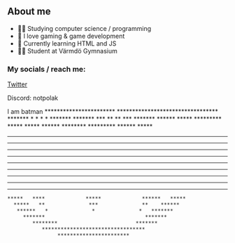 ## About me
- 👨‍💻 Studying computer science / programming
- 🚀 I love gaming & game development
- 🗿 Currently learning HTML and JS
- 🧑‍🎓 Student at Värmdö Gymnasium

### My socials / reach me:
[Twitter](https://twitter.com/Polartwter)

Discord: notpolak

I am batman
                    ***********************
               *********************************
           *******   *     *       *    *    *******
        *******   ***      **     **     ***   *******
      ******   *****       *********      *****    *****
    ******  ********       *********       ******    *****
   ****   **********       *********       *********   *****
  ****  **************    ***********     ************   ****
 ****  *************************************************  ****
****  ***************************************************  ****
****  ****************************************************  ****
****  ****************************************************  ****
 ****  ***************************************************  ****
  ****  *******     ****  ***********  ****     *********  ****
   ****   *****      *      *******      *      ********  ****
    *****   ****             *****             ******   *****
      *****   **              ***              **    ******
       ******   *              *              *   *******
         *******                                *******
            ********                         *******
               *********************************
                    ***********************
